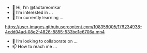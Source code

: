 - 👋 Hi, I’m @fadtareomkar
- 👀 I’m interested in ...
- 🌱 I’m currently learning ...

https://user-images.githubusercontent.com/108358005/176234938-4cdd04ad-08e2-4826-8855-533bd1e6706a.mp4


- 💞️ I’m looking to collaborate on ...
- 📫 How to reach me ...

<!---
fadtareomkar/fadtareomkar is a ✨ special ✨ repository because its `README.md` (this file) appears on your GitHub profile.
You can click the Preview link to take a look at your changes.
--->
